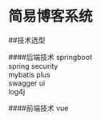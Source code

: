 # 简易博客系统

##技术选型

####后端技术
springboot<br>
spring security<br>
mybatis plus<br>
swagger ui<br>
log4j<br>

####前端技术
vue<br>




